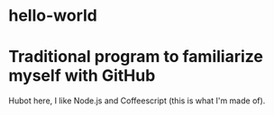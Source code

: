 # hello-world
Traditional program to familiarize myself with GitHub
=====================================================
Hubot here, I like Node.js and Coffeescript (this is what I'm made of). 
